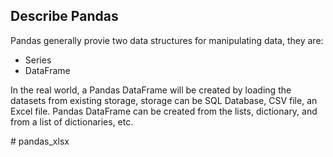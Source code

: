 ## Describe Pandas
<p>Pandas generally provie two data structures for manipulating data, they are:

* Series
* DataFrame

<p>In the real world, a Pandas DataFrame will be created by loading the datasets from existing storage, storage can be SQL Database, CSV file, an Excel file. Pandas DataFrame can be created from the lists, dictionary, and from a list of dictionaries, etc.<p>#   p a n d a s _ x l s x  
 